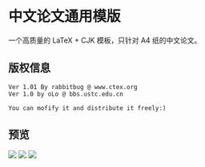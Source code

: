 # 中文论文通用模版

一个高质量的 LaTeX + CJK 模板，只针对 A4 纸的中文论文。

## 版权信息

```
Ver 1.01 By rabbitbug @ www.ctex.org
Ver 1.0 by oLo @ bbs.ustc.edu.cn

You can mofify it and distribute it freely:)
```

## 预览

![](https://raw.githubusercontent.com/DeathKing/LaTeX-Template-Cn/master/Preview/CHN-PaperTemplate-1.png)
![](https://raw.githubusercontent.com/DeathKing/LaTeX-Template-Cn/master/Preview/CHN-PaperTemplate-2.png)
![](https://raw.githubusercontent.com/DeathKing/LaTeX-Template-Cn/master/Preview/CHN-PaperTemplate-3.png)
